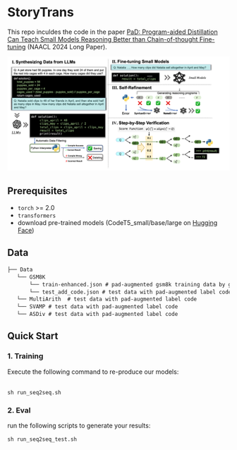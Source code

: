 # StoryTrans

This repo inculdes the code in the paper [PaD: Program-aided Distillation Can Teach Small Models Reasoning Better
than Chain-of-thought Fine-tuning](https://arxiv.org/abs/2208.13423) (NAACL 2024 Long Paper).

![Main_figure](paper/figure_1.png)

## Prerequisites

- `torch` >= 2.0
- `transformers`
- download pre-trained models (CodeT5_small/base/large on [Hugging Face](https://huggingface.co/Salesforce))

## Data 

```markdown
├── Data
   └── GSM8K   
       └── train-enhanced.json # pad-augmented gsm8k training data by gpt-3.5-turbo
       └── test_add_code.json # test data with pad-augmented label code
   └── MultiArith  # test data with pad-augmented label code
   └── SVAMP # test data with pad-augmented label code
   └── ASDiv # test data with pad-augmented label code
```

## Quick Start

### 1. Training 

Execute the following command to re-produce our models: 

```shell

sh run_seq2seq.sh

```


### 2. Eval 

run the following scripts to generate your results: 

```shell
sh run_seq2seq_test.sh
```
